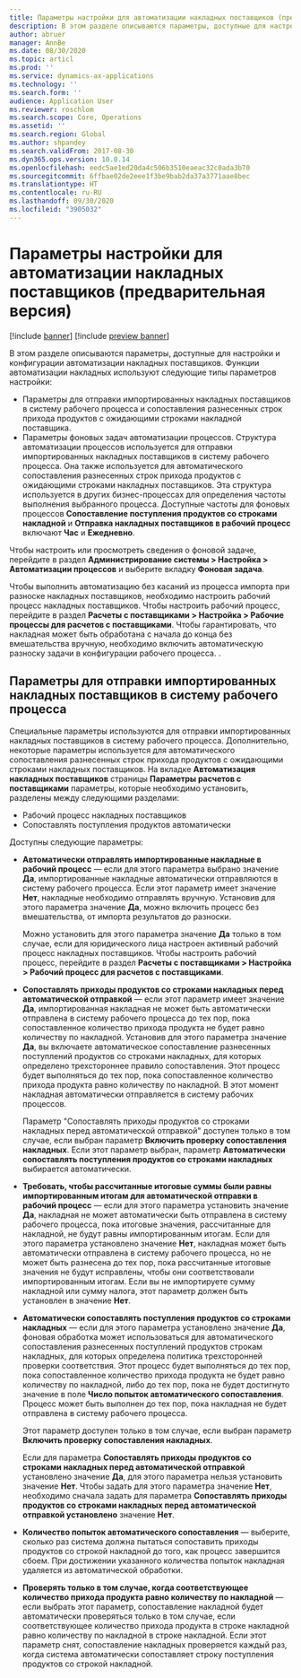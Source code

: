 ```yaml
---
title: Параметры настройки для автоматизации накладных поставщиков (предварительная версия)
description: В этом разделе описываются параметры, доступные для настройки и конфигурации автоматизации накладных поставщиков.
author: abruer
manager: AnnBe
ms.date: 08/30/2020
ms.topic: articl
ms.prod: ''
ms.service: dynamics-ax-applications
ms.technology: ''
ms.search.form: ''
audience: Application User
ms.reviewer: roschlom
ms.search.scope: Core, Operations
ms.assetid: ''
ms.search.region: Global
ms.author: shpandey
ms.search.validFrom: 2017-08-30
ms.dyn365.ops.version: 10.0.14
ms.openlocfilehash: eedc5ae1ed20da4c506b3510eaeac32c0ada3b70
ms.sourcegitcommit: 6ffbae02de2eee1f3be9bab2da37a3771aae8bec
ms.translationtype: HT
ms.contentlocale: ru-RU
ms.lasthandoff: 09/30/2020
ms.locfileid: "3905032"
---
```

# <a name="setup-options-for-vendor-invoice-automation-preview"></a>Параметры настройки для автоматизации накладных поставщиков (предварительная версия)

[!include [banner](../includes/banner.md)]
[!include [preview banner](../includes/preview-banner.md)]

В этом разделе описываются параметры, доступные для настройки и конфигурации автоматизации накладных поставщиков. Функции автоматизации накладных используют следующие типы параметров настройки:

- Параметры для отправки импортированных накладных поставщиков в систему рабочего процесса и сопоставления разнесенных строк прихода продуктов с ожидающими строками накладной поставщика.
- Параметры фоновых задач автоматизации процессов. Структура автоматизации процессов используется для отправки импортированных накладных поставщиков в систему рабочего процесса. Она также используется для автоматического сопоставления разнесенных строк прихода продуктов с ожидающими строками накладных поставщиков. Эта структура используется в других бизнес-процессах для определения частоты выполнения выбранного процесса. Доступные частоты для фоновых процессов **Сопоставление поступления продуктов со строками накладной** и **Отправка накладных поставщиков в рабочий процесс** включают **Час** и **Ежедневно**.

Чтобы настроить или просмотреть сведения о фоновой задаче, перейдите в раздел **Администрирование системы \> Настройка \> Автоматизации процессов** и выберите вкладку **Фоновая задача**.

Чтобы выполнить автоматизацию без касаний из процесса импорта при разноске накладных поставщиков, необходимо настроить рабочий процесс накладных поставщиков. Чтобы настроить рабочий процесс, перейдите в раздел **Расчеты с поставщиками > Настройка > Рабочие процессы для расчетов с поставщиками**. Чтобы гарантировать, что накладная может быть обработана с начала до конца без вмешательства вручную, необходимо включить автоматическую разноску задачи в конфигурации рабочего процесса. .

## <a name="parameters-for-submitting-imported-vendor-invoices-to-the-workflow-system"></a>Параметры для отправки импортированных накладных поставщиков в систему рабочего процесса

Специальные параметры используются для отправки импортированных накладных поставщиков в систему рабочего процесса. Дополнительно, некоторые параметры используется для автоматического сопоставления разнесенных строк прихода продуктов с ожидающими строками накладных поставщиков. На вкладке **Автоматизация накладных поставщиков** страницы **Параметры расчетов с поставщиками** параметры, которые необходимо установить, разделены между следующими разделами:

- Рабочий процесс накладных поставщиков
- Сопоставлять поступления продуктов автоматически

Доступны следующие параметры:

- **Автоматически отправлять импортированные накладные в рабочий процесс** — если для этого параметра выбрано значение **Да**, импортированные накладные автоматически отправляются в систему рабочего процесса. Если этот параметр имеет значение **Нет**, накладные необходимо отправлять вручную. Установив для этого параметра значение **Да**, можно включить процесс без вмешательства, от импорта результатов до разноски.

    Можно установить для этого параметра значение **Да** только в том случае, если для юридического лица настроен активный рабочий процесс накладных поставщиков. Чтобы настроить рабочий процесс, перейдите в раздел **Расчеты с поставщиками \> Настройка \> Рабочий процесс для расчетов с поставщиками**.

- **Сопоставлять приходы продуктов со строками накладных перед автоматической отправкой** — если этот параметр имеет значение **Да**, импортированная накладная не может быть автоматически отправлена в систему рабочего процесса до тех пор, пока сопоставленное количество прихода продукта не будет равно количеству по накладной. Установив для этого параметра значение **Да**, вы включаете автоматическое сопоставление разнесенных поступлений продуктов со строками накладных, для которых определено трехстороннее правило сопоставления. Этот процесс будет выполняться до тех пор, пока сопоставленное количество прихода продукта равно количеству по накладной. В этот момент накладная автоматически отправляется в систему рабочих процессов.

    Параметр "Сопоставлять приходы продуктов со строками накладных перед автоматической отправкой" доступен только в том случае, если выбран параметр **Включить проверку сопоставления накладных**. Если этот параметр выбран, параметр **Автоматически сопоставлять поступления продуктов со строками накладных** выбирается автоматически.

- **Требовать, чтобы рассчитанные итоговые суммы были равны импортированным итогам для автоматической отправки в рабочий процесс** — если для этого параметра установить значение **Да**, накладная не может автоматически быть отправлена в систему рабочего процесса, пока итоговые значения, рассчитанные для накладной, не будут равны импортированным итогам. Если для этого параметра установлено значение **Нет**, накладная может быть автоматически отправлена в систему рабочего процесса, но не может быть разнесена до тех пор, пока рассчитанные итоговые значения не будут исправлены, чтобы они соответствовали импортированным итогам. Если вы не импортируете сумму накладной или сумму налога, этот параметр должен быть установлен в значение **Нет**.
- **Автоматически сопоставлять поступления продуктов со строками накладных** — если для этого параметра установлено значение **Да**, фоновая обработка может использоваться для автоматического сопоставления разнесенных поступлений продуктов строкам накладных, для которых определена политика трехсторонней проверки соответствия. Этот процесс будет выполняться до тех пор, пока сопоставленное количество прихода продукта не будет равно количеству по накладной, либо до тех пор, пока не будет достигнуто значение в поле **Число попыток автоматического сопоставления**. Процесс может быть выполнен до тех пор, пока накладная не будет отправлена в систему рабочего процесса.

    Этот параметр доступен только в том случае, если выбран параметр **Включить проверку сопоставления накладных**.

    Если для параметра **Сопоставлять приходы продуктов со строками накладных перед автоматической отправкой** установлено значение **Да**, для этого параметра нельзя установить значение **Нет**. Чтобы задать для этого параметра значение **Нет**, необходимо сначала задать для параметра **Сопоставлять приходы продуктов со строками накладных перед автоматической отправкой установлено** значение **Нет**.

- **Количество попыток автоматического сопоставления** — выберите, сколько раз система должна пытаться сопоставить приходы продуктов со строкой накладной до того, как процесс завершится сбоем. При достижении указанного количества попыток накладная удаляется из автоматической обработки.
- **Проверять только в том случае, когда соответствующее количество прихода продукта равно количеству по накладной** — если выбрать этот параметр, сопоставление накладной будет автоматически проверяться только в том случае, если соответствующее количество прихода продукта в строке накладной равно количеству по накладной в строке накладной. Если этот параметр снят, сопоставление накладных проверяется каждый раз, когда система автоматически сопоставляет строку поступления продуктов со строкой накладной.
